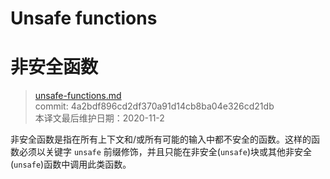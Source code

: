 # Unsafe functions
# 非安全函数

>[unsafe-functions.md](https://github.com/rust-lang/reference/blob/master/src/unsafe-functions.md)\
>commit:  4a2bdf896cd2df370a91d14cb8ba04e326cd21db \
>本译文最后维护日期：2020-11-2

非安全函数是指在所有上下文和/或所有可能的输入中都不安全的函数。这样的函数必须以关键字 `unsafe` 前缀修饰，并且只能在非安全(`unsafe`)块或其他非安全(`unsafe`)函数中调用此类函数。

<!-- 2020-11-3 -->
<!-- checked -->
